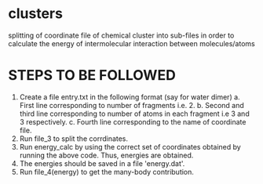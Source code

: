 # clusters
splitting of coordinate file of chemical cluster into sub-files in order to calculate the energy of intermolecular interaction between molecules/atoms
# STEPS TO BE FOLLOWED
1. Create a file entry.txt in the following format (say for water dimer)
   a. First line corresponding to number of fragments i.e. 2.
   b. Second and third line corresponding to number of atoms in each fragment i.e 3 and 3 respectively.
   c. Fourth line corresponding to the name of coordinate file.
2. Run file_3 to split the corrdinates.
3. Run energy_calc by using the correct set of coordinates obtained by running the above code. Thus, energies are obtained. 
4. The energies should be saved in a file 'energy.dat'.
5. Run file_4(energy) to get the many-body contribution.
   
